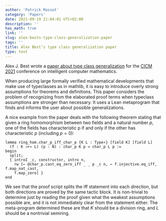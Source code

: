 ```yaml
---
author: 'Patrick Massot'
category: 'Papers'
date: 2021-09-19 21:04:01 UTC+02:00
description: ''
has_math: true
link: ''
slug: alex-bests-type-class-generalization-paper
tags: ''
title: Alex Best’s type class generalization paper
type: text
---
```

Alex J. Best wrote a 
[paper about type class generalization](https://easychair.org/publications/preprint/KLfT) for the 
[CICM 2021](https://cicm-conference.org/2021/) conference on intelligent computer
mathematics. 

When producing large formally verified mathematical developments that
make use of typeclasses as in mathlib, it is easy to introduce overly strong
assumptions for theorems and definitions. This paper considers the problem of
recognizing from the elaborated proof terms when typeclass assumptions
are stronger than necessary. It uses a Lean metaprogram that finds and
informs the user about possible generalizations.

A nice example from the paper deals with the following theorem stating that
given a ring homomorphism between two fields and a natural number $p$, one of the
fields has characteristic p if and only if the other has characteristic $p$
(including $p = 0$):
```lean
lemma ring_hom.char_p_iff_char_p {K L : Type∗} [field K] [field L]
  (f : K →+∗ L) (p : N) : char_p K p ↔ char_p L p :=
begin
  split;
  { introI _c, constructor, intro n,
    rw [← @char_p.cast_eq_zero_iff _ _ p _c n, ← f.injective.eq_iff, f.map_nat_cast,
    f.map_zero] }
end
```
We see that the proof script splits the iff statement into each direction, but
both directions are proved by the same tactic block. It is non-trivial to
determine just by reading the proof given what the weakest assumptions possible
are, and it is not immediately clear from the statement either.
The meta-program determined these are that $K$ should be a division ring, and $L$
should be a nontrivial semiring.

